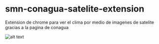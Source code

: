 # smn-conagua-satelite-extension
Extension de chrome para ver el clima por medio de imagenes de satelite gracias a la pagina de conagua

![alt text](https://media4.giphy.com/media/JD66Ru5cD0gX0kQ5Uj/giphy.gif?cid=790b76119c835afabbbec78b09dccbd6bded84cc610e4e85&rid=giphy.gif&ct=g "Logo Title Text 1")

